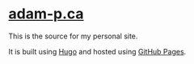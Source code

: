 # [adam-p.ca](https://adam-p.ca)

This is the source for my personal site.

It is built using [Hugo](https://gohugo.io/) and hosted using [GitHub Pages](https://pages.github.com).
